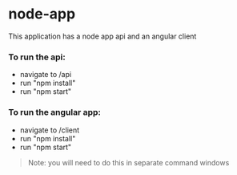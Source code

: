 # node-app
This application has a node app api and an angular client

### To run the api:
* navigate to /api
* run "npm install"
* run "npm start"

### To run the angular app:
* navigate to /client
* run "npm install"
* run "npm start"

> Note: you will need to do this in separate command windows
